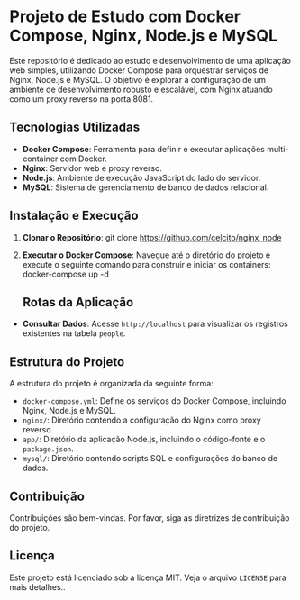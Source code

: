 # Projeto de Estudo com Docker Compose, Nginx, Node.js e MySQL

Este repositório é dedicado ao estudo e desenvolvimento de uma aplicação web simples, utilizando Docker Compose para orquestrar serviços de Nginx, Node.js e MySQL. O objetivo é explorar a configuração de um ambiente de desenvolvimento robusto e escalável, com Nginx atuando como um proxy reverso na porta 8081.

## Tecnologias Utilizadas

- **Docker Compose**: Ferramenta para definir e executar aplicações multi-container com Docker.
- **Nginx**: Servidor web e proxy reverso.
- **Node.js**: Ambiente de execução JavaScript do lado do servidor.
- **MySQL**: Sistema de gerenciamento de banco de dados relacional.

## Instalação e Execução

1. **Clonar o Repositório**:
   git clone https://github.com/celcito/nginx_node

2. **Executar o Docker Compose**:
   Navegue até o diretório do projeto e execute o seguinte comando para construir e iniciar os containers:
   docker-compose up -d

   ## Rotas da Aplicação

- **Consultar Dados**:
 Acesse `http://localhost` para visualizar os registros existentes na tabela `people`.

## Estrutura do Projeto

A estrutura do projeto é organizada da seguinte forma:

- `docker-compose.yml`: Define os serviços do Docker Compose, incluindo Nginx, Node.js e MySQL.
- `nginx/`: Diretório contendo a configuração do Nginx como proxy reverso.
- `app/`: Diretório da aplicação Node.js, incluindo o código-fonte e o `package.json`.
- `mysql/`: Diretório contendo scripts SQL e configurações do banco de dados.

## Contribuição

Contribuições são bem-vindas. Por favor, siga as diretrizes de contribuição do projeto.

## Licença

Este projeto está licenciado sob a licença MIT. Veja o arquivo `LICENSE` para mais detalhes..